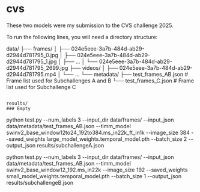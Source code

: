# cvs

These two models were my submission to the CVS challenge 2025.

To run the following lines, you will need a directory structure:

data/
├── frames/
│   ├── 024e5eee-3a7b-484d-ab29-d2944d781795_0.jpg
│   ├── 024e5eee-3a7b-484d-ab29-d2944d781795_1.jpg
│   ├── ...
│   └── 024e5eee-3a7b-484d-ab29-d2944d781795_2699.jpg
├── videos/
│   ├── 024e5eee-3a7b-484d-ab29-d2944d781795.mp4
│   └── ...
└── metadata/
    ├── test_frames_AB.json       # Frame list used for Subchallenges A and B
    └── test_frames_C.json        # Frame list used for Subchallenge C
```

results/
### Empty

```
python test.py --num_labels 3 --input_dir data/frames/ --input_json data/metadata/test_frames_AB.json --timm_model swinv2_base_window12to24_192to384.ms_in22k_ft_in1k --image_size 384 --saved_weights large_model_weights.temporal_model.pth --batch_size 2 --output_json results/subchallengeA.json

python test.py --num_labels 3 --input_dir data/frames/ --input_json data/metadata/test_frames_AB.json --timm_model swinv2_base_window12_192.ms_in22k --image_size 192 --saved_weights small_model_weights.temporal_model.pth --batch_size 1 --output_json results/subchallengeB.json

```
